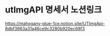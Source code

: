 # utImgAPI 명세서 노션링크
https://mahogany-glue-1ce.notion.site/UTImgApi-8dbf3663a31a46ce9c3280b920ec68f3
